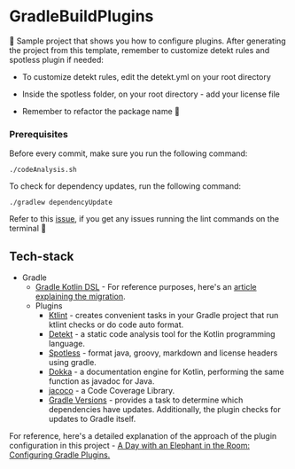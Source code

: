 # GradleBuildPlugins

👀 Sample project that shows you how to configure plugins. After generating the project from this template, remember to customize detekt rules and spotless plugin if needed:

- To customize detekt rules, edit the detekt.yml on your root directory

- Inside the spotless folder, on your root directory - add your license file

- Remember to refactor the package name :rocket:

### Prerequisites

Before every commit, make sure you run the following command:

```shell script
./codeAnalysis.sh
```

To check for dependency updates, run the following command:

```shell script
./gradlew dependencyUpdate
```

Refer to this [issue](https://github.com/gradle/gradle/issues/10248), if you get any issues running the lint commands on the terminal :rocket:

## Tech-stack

* Gradle
    * [Gradle Kotlin DSL](https://docs.gradle.org/current/userguide/kotlin_dsl.html) - For reference purposes, here's an [article explaining the migration](https://medium.com/@evanschepsiror/migrating-to-kotlin-dsl-4ee0d6d5c977).
    * Plugins
        * [Ktlint](https://github.com/JLLeitschuh/ktlint-gradle) - creates convenient tasks in your Gradle project that run ktlint checks or do code auto format.
        * [Detekt](https://github.com/detekt/detekt) - a static code analysis tool for the Kotlin programming language.
        * [Spotless](https://github.com/diffplug/spotless) - format java, groovy, markdown and license headers using gradle.
        * [Dokka](https://github.com/Kotlin/dokka) - a documentation engine for Kotlin, performing the same function as javadoc for Java.
        * [jacoco](https://github.com/jacoco/jacoco) - a Code Coverage Library.
        * [Gradle Versions](https://github.com/ben-manes/gradle-versions-plugin) - provides a task to determine which dependencies have updates. Additionally, the plugin checks for updates to Gradle itself.
        
For reference, here's a detailed explanation of the approach of the plugin configuration in this project - [A Day with an Elephant in the Room: Configuring Gradle Plugins.](https://medium.com/@harunwangereka/a-day-with-an-elephant-in-the-room-configuring-gradle-plugins-3331b0be64c7)
